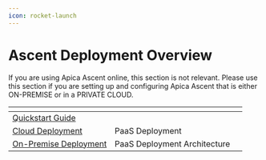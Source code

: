 ```yaml
---
icon: rocket-launch
---
```


# Ascent Deployment Overview



If you are using Apica Ascent online, this section is not relevant. Please use this section if you are setting up and configuring Apica Ascent that is either ON-PREMISE or in a PRIVATE CLOUD.

<table data-view="cards" data-full-width="false"><thead><tr><th></th><th data-hidden></th><th data-hidden></th></tr></thead><tbody><tr><td><a href="quickstart-with-docker-compose.md">Quickstart Guide</a></td><td></td><td></td></tr><tr><td><a href="logiq-saas/">Cloud Deployment</a></td><td>PaaS Deployment</td><td></td></tr><tr><td><a href="logiq-paas-deployment/">On-Premise Deployment</a></td><td>PaaS Deployment Architecture</td><td></td></tr></tbody></table>
